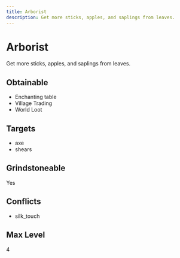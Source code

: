 ```yaml
---
title: Arborist
description: Get more sticks, apples, and saplings from leaves.
---
```

# Arborist
Get more sticks, apples, and saplings from leaves.
## Obtainable
- Enchanting table
- Village Trading
- World Loot
## Targets
- axe
 - shears
## Grindstoneable
Yes
## Conflicts
- silk_touch
## Max Level
4

